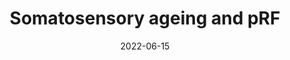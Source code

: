---
title: "Somatosensory ageing and pRF"
collection: teaching
type: "Seminars"
permalink: /teaching/2022-teaching-2
venue: "Developmental Psychology, University of Innsbruck"
date: 2022-06-15
location: "Virtual"
---